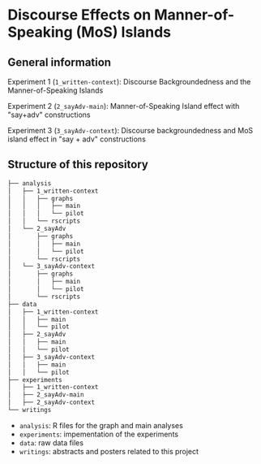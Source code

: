 # Discourse Effects on Manner-of-Speaking (MoS) Islands

## General information
Experiment 1 (`1_written-context`): Discourse Backgroundedness and the Manner-of-Speaking Islands

Experiment 2 (`2_sayAdv-main`): Manner-of-Speaking Island effect with "say+adv" constructions

Experiment 3 (`3_sayAdv-context`): Discourse backgroundedness and MoS island effect in "say + adv" constructions

## Structure of this repository
```bash
├── analysis
│   ├── 1_written-context
│   │   ├── graphs
│   │   │   ├── main
│   │   │   └── pilot
│   │   └── rscripts
│   └── 2_sayAdv
│       ├── graphs
│       │   ├── main
│       │   └── pilot
│       └── rscripts
│   └── 3_sayAdv-context
│       ├── graphs
│       │   ├── main
│       │   └── pilot
│       └── rscripts
├── data
│   ├── 1_written-context
│   │   ├── main
│   │   └── pilot
│   ├── 2_sayAdv
│   │   ├── main
│   │   └── pilot
│   ├── 3_sayAdv-context
│   │   ├── main
│   │   └── pilot
├── experiments
│   ├── 1_written-context
│   ├── 2_sayAdv-main
│   ├── 2_sayAdv-context
└── writings
```

- `analysis`: R files for the graph and main analyses
- `experiments`: impementation of the experiments
- `data`: raw data files
- `writings`: abstracts and posters related to this project